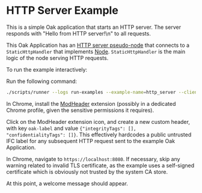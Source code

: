 # HTTP Server Example

This is a simple Oak application that starts an HTTP server. The server responds
with "Hello from HTTP server!\n" to all requests.

This Oak Application has an
[HTTP server pseudo-node](/docs/concepts.md#pseudo-nodes) that connects to a
`StaticHttpHandler` that implements
[Node](https://project-oak.github.io/oak/sdk/doc/oak/trait.Node.html).
`StaticHttpHandler` is the main logic of the node serving HTTP requests.

To run the example interactively:

Run the following command:

```bash
./scripts/runner --logs run-examples --example-name=http_server --client-variant=none
```

In Chrome, install the
[ModHeader](https://chrome.google.com/webstore/detail/modheader/idgpnmonknjnojddfkpgkljpfnnfcklj)
extension (possibly in a dedicated Chrome profile, given the sensitive
permissions it requires).

Click on the ModHeader extension icon, and create a new custom header, with key
`oak-label` and value `{"integrityTags": [], "confidentialityTags": []}`. This
effectively hardcodes a public untrusted IFC label for any subsequent HTTP
request sent to the example Oak Application.

In Chrome, navigate to `https://localhost:8080`. If necessary, skip any warning
related to invalid TLS certificate, as the example uses a self-signed
certificate which is obviously not trusted by the system CA store.

At this point, a welcome message should appear.
